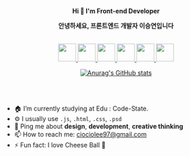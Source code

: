 <div align="center">

<p>
  <b>Hi 👋 I'm Front-end Developer</b>
</p>
<p>
  <b>안녕하세요, 프론트엔드 개발자 이승연입니다</b>
</p>

<br/>
  
  <div>
    <a href="https://developer.mozilla.org/ko/docs/Web/JavaScript" title="JavaScript">
      <img src="https://img.icons8.com/color/48/000000/javascript--v1.png" width="40"/>
    </a>
    <a href="https://ko.reactjs.org/docs/getting-started.html">
      <img src="https://img.icons8.com/color/48/000000/react-native.png" width="40"/>
    </a>
    <a href="#">
      <img src="https://img.icons8.com/color/48/000000/html-5--v1.png" width="40"/>
    </a>
    <a href="https://www.w3schools.com/cssref/">
      <img src="https://img.icons8.com/color/48/000000/css3.png" width="40"/>
    </a>
    <a href="#">
      <img src="https://user-images.githubusercontent.com/80025242/153629384-ff837734-138a-4a55-8358-b307c02f3dfa.png" width="40"/>
    </a>
    <a href="#">
      <img src="https://img.icons8.com/color/48/000000/typescript.png" width="40"/>
    </a>
  </div>

[![Anurag's GitHub stats](https://github-readme-stats.vercel.app/api?username=ciocio97&hide=stars&count_private=true&show_icons=true&theme=dracula)](https://github.com/anuraghazra/github-readme-stats)

<br/>
<br/>
  
</div>

- 🏠 I’m currently studying at Edu : Code-State.
- ⚙ I usually use `.js`, `.html`, `.css`, `.psd`
- 💬 Ping me about <b>design</b>, <b>development</b>, <b>creative thinking</b>
- 📫 How to reach me: ciociolee97@gmail.com
- ⚡ Fun fact: I love Cheese Ball 🧀


